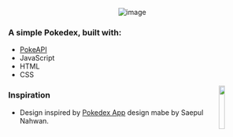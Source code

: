 <div align='center'>

![image](https://user-images.githubusercontent.com/99849455/215795302-9927a193-4bcf-4a84-98d0-2c96f8383f2b.png)

</div>

### A simple Pokedex, built with:

- [PokeAPI](https://pokeapi.co/)
- JavaScript 
- HTML
- CSS


<img src="https://i.pinimg.com/originals/9f/1d/58/9f1d582d5a8045fec25f03530d73dd24.gif" align='right' width='15%'>

### Inspiration
- Design inspired by [Pokedex App](https://dribbble.com/shots/6540871-Pokedex-App) design mabe by Saepul Nahwan.
